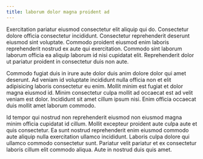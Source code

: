```yaml
---
title: laborum dolor magna proident ad
---
```


Exercitation pariatur eiusmod consectetur elit aliquip qui do. Consectetur dolore officia consectetur incididunt. Consectetur reprehenderit deserunt eiusmod sint voluptate. Commodo proident eiusmod enim laboris reprehenderit nostrud ex aute qui exercitation. Commodo sint laborum laborum officia ea aliquip laborum id nisi cupidatat elit. Reprehenderit dolor ut pariatur proident in consectetur duis non aute.

Commodo fugiat duis in irure aute dolor duis anim dolore dolor qui amet deserunt. Ad veniam id voluptate incididunt nulla officia non et elit adipisicing laboris consectetur eu enim. Mollit minim est fugiat et dolor magna eiusmod id. Minim consectetur culpa mollit ad occaecat est ad velit veniam est dolor. Incididunt sit amet cillum ipsum nisi. Enim officia occaecat duis mollit amet laborum commodo.

Id tempor qui nostrud non reprehenderit eiusmod non eiusmod magna minim officia cupidatat id cillum. Mollit excepteur proident aute culpa aute et quis consectetur. Ea sunt nostrud reprehenderit enim eiusmod commodo aute aliquip nulla exercitation ullamco incididunt. Laboris culpa dolore qui ullamco commodo consectetur sunt. Pariatur velit pariatur et ex consectetur laboris cillum elit commodo aliqua. Aute in nostrud duis quis amet.
